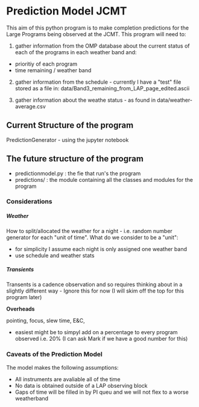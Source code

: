 # Prediction Model JCMT



This aim of this python program is to make completion predictions for the Large Programs being observed at the JCMT. This program will need to:

1) gather information from the OMP database about the current status of each of the programs in each weather band and:

* prioritiy of each program
* time remaining / weather band 

2) gather information from the schedule - currently I have a "test" file stored as a file in: data/Band3_remaining_from_LAP_page_edited.ascii

3) gather information about the weathe status - as found in data/weather-average.csv

## Current Structure of the program

PredictionGenerator - using the jupyter notebook



## The future structure of the program

* predictionmodel.py : the fie that run's the program
* predictions/ : the module containing all the classes and modules for the program



### Considerations

##### Weather

How to split/allocated the weather for a night - i.e. random number generator for each "unit of time". What do we consider to be a "unit": 

* for simplicity I assume each night is only assigned one weather band
*  use schedule and weather stats

##### Transients

Transents is a cadence observation and so requires thinking about in a slightly different way - Ignore this for now (I will skim off the top for this program later)

**Overheads** 

pointing, focus, slew time, E&C,

- easiest might be to simpyl add on a percentage to every program observed i.e. 20% (I can ask Mark if we have a good number for this)

### Caveats of the Prediction Model

The model makes the following assumptions:

* All instruments are avaliable all of the time
* No data is obtained outside of a LAP observing block
* Gaps of time will be filled in by PI queu and we will not flex to a worse weatherband



